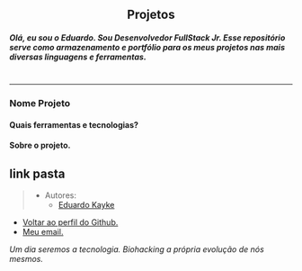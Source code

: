 <div align="center">

## Projetos 

</div>

##### Olá, eu sou o Eduardo. Sou Desenvolvedor FullStack Jr. Esse repositório serve como armazenamento e portfólio para os meus projetos nas mais diversas linguagens e ferramentas. <br><br>
---
### Nome Projeto
#### Quais ferramentas e tecnologias?
#### Sobre o projeto.
link pasta
---
> - Autores: 
>   - [Eduardo Kayke](https://github.com/EduardoKayke "Perfil do Eduardo")

- [Voltar ao perfil do Github.](https://github.com/EduardoKayke "Perfil do Eduardo") 
- [Meu email.](eduardokaykedasilva@gmail.com "Mande uma mensagem.")

_Um dia seremos a tecnologia. Biohacking a própria evolução de nós mesmos._